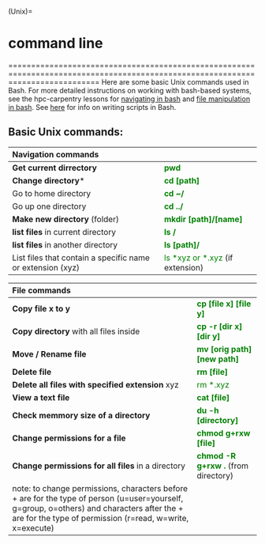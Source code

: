 (Unix)=
# command line
================================================================================================================================
Here are some basic Unix commands used in Bash. For more detailed instructions on working with bash-based systems, see the hpc-carpentry lessons for [navigating in bash](http://www.hpc-carpentry.org/hpc-shell/02-navigation/index.html) and [file manipulation in bash](http://www.hpc-carpentry.org/hpc-shell/03-files/index.html). See [here](BashScripting) for info on writing scripts in Bash.

## Basic Unix commands:

|Navigation commands         |                |
|:--------------------- | :------------------ |
| **Get current dirrectory** | **<span style='color:green'> pwd </span>** 
| **Change directory***      | **<span style='color:green'> cd [path] </span>** |
| Go to home directory  | **<span style='color:green'> cd ~/ </span>** |
| Go up one directory  | **<span style='color:green'> cd ../ </span>** |
| **Make new directory** (folder) | **<span style='color:green'> mkdir [path]/[name] </span>** |
| **list files** in current directory | **<span style='color:green'> ls / </span>** |
| **list files** in another directory | **<span style='color:green'> ls [path]/ </span>** |
| List files that contain a specific name or extension (xyz) | <span style='color:green'> ls *xyz or *.xyz </span>(if extension) |

|File commands         |                |
|:--------------------- | :------------------ |
| **Copy file x to y** | **<span style='color:green'> cp [file x] [file y]</span>** 
| **Copy directory** with all files inside | **<span style='color:green'> cp -r [dir x] [dir y] </span>** |
| **Move / Rename file** | **<span style='color:green'> mv [orig path] [new path] </span>** |
| **Delete file** | **<span style='color:green'> rm [file] </span>** |
| **Delete all files with specified extension** xyz | <span style='color:green'> rm *.xyz </span> |
| **View a text file**  | **<span style='color:green'> cat [file] </span>** |
| **Check memmory size of a directory** | **<span style='color:green'> du -h [directory] </span>** |
| **Change permissions for a file** | **<span style='color:green'> chmod g+rxw [file] </span>** |
| **Change permissions for all files** in a directory | **<span style='color:green'> chmod -R g+rxw .</span>** (from directory)|
| note: to change permissions, characters before + are for the type of person (u=user=yourself, g=group, o=others) and characters after the + are for the type of permission (r=read, w=write, x=execute) |